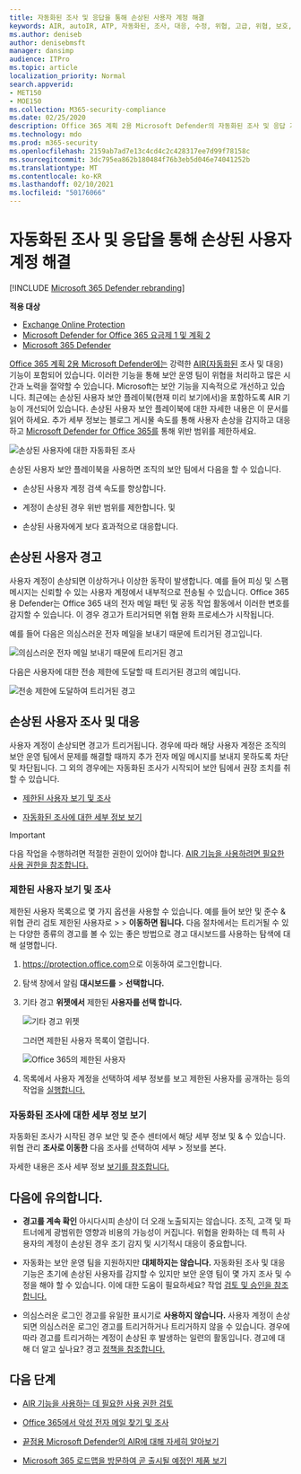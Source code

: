 ```yaml
---
title: 자동화된 조사 및 응답을 통해 손상된 사용자 계정 해결
keywords: AIR, autoIR, ATP, 자동화된, 조사, 대응, 수정, 위협, 고급, 위협, 보호, 손상
ms.author: deniseb
author: denisebmsft
manager: dansimp
audience: ITPro
ms.topic: article
localization_priority: Normal
search.appverid:
- MET150
- MOE150
ms.collection: M365-security-compliance
ms.date: 02/25/2020
description: Office 365 계획 2용 Microsoft Defender의 자동화된 조사 및 응답 기능을 통해 손상된 사용자 계정을 검색하고 처리하는 프로세스를 빠르게 진행하는 방법에 대해 자세히 알아보는 방법을 설명하는 정보를 제공합니다.
ms.technology: mdo
ms.prod: m365-security
ms.openlocfilehash: 2159ab7ad7e13c4cd4c2c428317ee7d99f78158c
ms.sourcegitcommit: 3dc795ea862b180484f76b3eb5d046e74041252b
ms.translationtype: MT
ms.contentlocale: ko-KR
ms.lasthandoff: 02/10/2021
ms.locfileid: "50176066"
---
```

# <a name="address-compromised-user-accounts-with-automated-investigation-and-response"></a>자동화된 조사 및 응답을 통해 손상된 사용자 계정 해결

[!INCLUDE [Microsoft 365 Defender rebranding](../includes/microsoft-defender-for-office.md)]

**적용 대상**
- [Exchange Online Protection](https://go.microsoft.com/fwlink/?linkid=2148611)
- [Microsoft Defender for Office 365 요금제 1 및 계획 2](https://go.microsoft.com/fwlink/?linkid=2148715)
- [Microsoft 365 Defender](https://go.microsoft.com/fwlink/?linkid=2118804)


[Office 365 계획 2용 Microsoft Defender에는](office-365-atp.md#microsoft-defender-for-office-365-plan-1-and-plan-2) 강력한 [AIR(자동화된](office-365-air.md) 조사 및 대응) 기능이 포함되어 있습니다. 이러한 기능을 통해 보안 운영 팀이 위협을 처리하고 많은 시간과 노력을 절약할 수 있습니다. Microsoft는 보안 기능을 지속적으로 개선하고 있습니다. 최근에는 손상된 사용자 보안 플레이북(현재 미리 보기에서)을 포함하도록 AIR 기능이 개선되어 있습니다. 손상된 사용자 보안 플레이북에 대한 자세한 내용은 이 문서를 읽어 하세요. 추가 세부 정보는 블로그 게시물 속도를 통해 사용자 손상을 감지하고 대응하고 [Microsoft Defender for Office 365를](https://techcommunity.microsoft.com/t5/Security-Privacy-and-Compliance/Speed-up-time-to-detect-and-respond-to-user-compromise-and-limit/ba-p/977053) 통해 위반 범위를 제한하세요.

![손상된 사용자에 대한 자동화된 조사](/microsoft-365/media/office365atp-compduserinvestigation.jpg)

손상된 사용자 보안 플레이북을 사용하면 조직의 보안 팀에서 다음을 할 수 있습니다.

- 손상된 사용자 계정 검색 속도를 향상합니다.

- 계정이 손상된 경우 위반 범위를 제한합니다. 및

- 손상된 사용자에게 보다 효과적으로 대응합니다.

## <a name="compromised-user-alerts"></a>손상된 사용자 경고

사용자 계정이 손상되면 이상하거나 이상한 동작이 발생합니다. 예를 들어 피싱 및 스팸 메시지는 신뢰할 수 있는 사용자 계정에서 내부적으로 전송될 수 있습니다. Office 365용 Defender는 Office 365 내의 전자 메일 패턴 및 공동 작업 활동에서 이러한 변호를 감지할 수 있습니다. 이 경우 경고가 트리거되면 위협 완화 프로세스가 시작됩니다.

예를 들어 다음은 의심스러운 전자 메일을 보내기 때문에 트리거된 경고입니다.

![의심스러운 전자 메일 보내기 때문에 트리거된 경고](/microsoft-365/media/office365atp-suspiciousemailsendalert.jpg)

다음은 사용자에 대한 전송 제한에 도달할 때 트리거된 경고의 예입니다.

![전송 제한에 도달하여 트리거된 경고](/microsoft-365/media/office365atp-sendinglimitreached.jpg)

## <a name="investigate-and-respond-to-a-compromised-user"></a>손상된 사용자 조사 및 대응

사용자 계정이 손상되면 경고가 트리거됩니다. 경우에 따라 해당 사용자 계정은 조직의 보안 운영 팀에서 문제를 해결할 때까지 추가 전자 메일 메시지를 보내지 못하도록 차단 및 차단됩니다. 그 외의 경우에는 자동화된 조사가 시작되어 보안 팀에서 권장 조치를 취할 수 있습니다.

- [제한된 사용자 보기 및 조사](#view-and-investigate-restricted-users)

- [자동화된 조사에 대한 세부 정보 보기](#view-details-about-automated-investigations)

> [!IMPORTANT]
> 다음 작업을 수행하려면 적절한 권한이 있어야 합니다. [AIR 기능을 사용하려면 필요한 사용 권한을 참조합니다.](office-365-air.md#required-permissions-to-use-air-capabilities)

### <a name="view-and-investigate-restricted-users"></a>제한된 사용자 보기 및 조사

제한된 사용자 목록으로 몇 가지 옵션을 사용할 수 있습니다. 예를 들어 보안 및 준수 & 위협 관리 검토  제한된 사용자로 \>  \> **이동하면 됩니다.** 다음 절차에서는 트리거될  수 있는 다양한 종류의 경고를 볼 수 있는 좋은 방법으로 경고 대시보드를 사용하는 탐색에 대해 설명합니다.

1. <https://protection.office.com>으로 이동하여 로그인합니다.

2. 탐색 창에서 알림 **대시보드를** \> **선택합니다.**

3. 기타 경고 **위젯에서** 제한된 **사용자를 선택 합니다.**

   ![기타 경고 위젯](/microsoft-365/media/office365atp-otheralertswidget.jpg)

   그러면 제한된 사용자 목록이 열립니다.

   ![Office 365의 제한된 사용자](/microsoft-365/media/office365atp-restrictedusers.jpg)

4. 목록에서 사용자 계정을 선택하여 세부 정보를 보고 제한된 사용자를 공개하는 등의 작업을 [실행합니다.](removing-user-from-restricted-users-portal-after-spam.md)

### <a name="view-details-about-automated-investigations"></a>자동화된 조사에 대한 세부 정보 보기

자동화된 조사가 시작된 경우 보안 및 준수 센터에서 해당 세부 정보 및 & 수 있습니다. 위협 관리 **조사로 이동한** 다음 조사를 선택하여 세부 \> 정보를 본다.

자세한 내용은 조사 세부 정보 [보기를 참조합니다.](air-view-investigation-results.md)

## <a name="keep-the-following-points-in-mind"></a>다음에 유의합니다.

- **경고를 계속 확인** 아시다시피 손상이 더 오래 노출되지는 않습니다. 조직, 고객 및 파트너에게 광범위한 영향과 비용의 가능성이 커집니다. 위협을 완화하는 데 특히 사용자의 계정이 손상된 경우 조기 감지 및 시기적시 대응이 중요합니다.

- 자동화는 보안 운영 팀을 지원하지만 **대체하지는 않습니다.** 자동화된 조사 및 대응 기능은 초기에 손상된 사용자를 감지할 수 있지만 보안 운영 팀이 몇 가지 조사 및 수정을 해야 할 수 있습니다. 이에 대한 도움이 필요하세요? 작업 [검토 및 승인을 참조합니다.](air-review-approve-pending-completed-actions.md)

- 의심스러운 로그인 경고를 유일한 표시기로 **사용하지 않습니다.** 사용자 계정이 손상되면 의심스러운 로그인 경고를 트리거하거나 트리거하지 않을 수 있습니다. 경우에 따라 경고를 트리거하는 계정이 손상된 후 발생하는 일련의 활동입니다. 경고에 대해 더 알고 싶나요? 경고 [정책을 참조합니다.](https://docs.microsoft.com/microsoft-365/compliance/alert-policies)

## <a name="next-steps"></a>다음 단계

- [AIR 기능을 사용하는 데 필요한 사용 권한 검토](office-365-air.md#required-permissions-to-use-air-capabilities)

- [Office 365에서 악성 전자 메일 찾기 및 조사](investigate-malicious-email-that-was-delivered.md)

- [끝점용 Microsoft Defender의 AIR에 대해 자세히 알아보기](https://docs.microsoft.com/windows/security/threat-protection/microsoft-defender-atp/automated-investigations)

- [Microsoft 365 로드맵을 방문하여 곧 출시될 예정인 제품 보기](https://www.microsoft.com/microsoft-365/roadmap?filters=)

